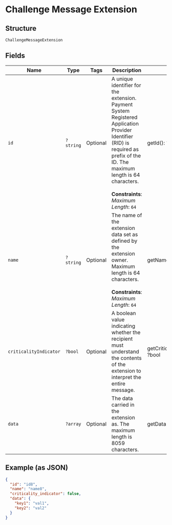 
# Challenge Message Extension

## Structure

`ChallengeMessageExtension`

## Fields

| Name | Type | Tags | Description | Getter | Setter |
|  --- | --- | --- | --- | --- | --- |
| `id` | `?string` | Optional | A unique identifier for the extension. Payment System Registered Application Provider Identifier (RID) is required as prefix of the ID. The maximum length is 64 characters.<br><br>**Constraints**: *Maximum Length*: `64` | getId(): ?string | setId(?string id): void |
| `name` | `?string` | Optional | The name of the extension data set as defined by the extension owner. Maximum length is 64 characters.<br><br>**Constraints**: *Maximum Length*: `64` | getName(): ?string | setName(?string name): void |
| `criticalityIndicator` | `?bool` | Optional | A boolean value indicating whether the recipient must understand the contents of the extension to interpret the entire message. | getCriticalityIndicator(): ?bool | setCriticalityIndicator(?bool criticalityIndicator): void |
| `data` | `?array` | Optional | The data carried in the extension as. The maximum length is 8059 characters. | getData(): ?array | setData(?array data): void |

## Example (as JSON)

```json
{
  "id": "id8",
  "name": "name8",
  "criticality_indicator": false,
  "data": {
    "key1": "val1",
    "key2": "val2"
  }
}
```

